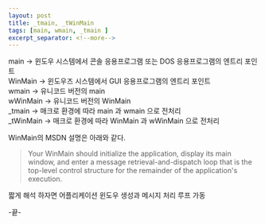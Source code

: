 ```yaml
---
layout: post
title: _tmain, _tWinMain
tags: [main, wmain, _tmain ]
excerpt_separator: <!--more-->
---
```


main -> 윈도우 시스템에서 콘솔 응용프로그램 또는 DOS 응용프로그램의 엔트리 포인트  
WinMain -> 윈도우즈 시스템에서 GUI 응용프로그램의 엔트리 포인트  
wmain -> 유니코드 버전의 main  
wWinMain -> 유니코드 버전의 WinMain  
_tmain -> 매크로 환경에 따라 main 과 wmain 으로 전처리  
_tWinMain -> 매크로 환경에 따라 WinMain 과 wWinMain 으로 전처리  
  
  
WinMain의 MSDN 설명은 아래와 같다.
> Your WinMain should initialize the application, display its main window, and enter a message retrieval-and-dispatch loop that is the top-level control structure for the remainder of the application's execution.

짧게 해석 하자면 어플리케이션 윈도우 생성과 메시지 처리 루프 가동

-끝-
